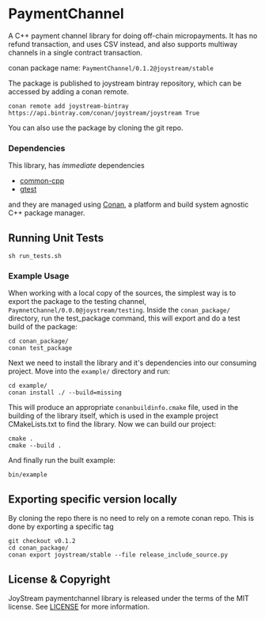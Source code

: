 
# PaymentChannel

A C++ payment channel library for doing off-chain micropayments. It has no refund transaction, and uses CSV instead, and also supports multiway channels in a single contract transaction.

conan package name: `PaymentChannel/0.1.2@joystream/stable`

The package is published to joystream bintray repository, which can be accessed by adding a conan remote.

`conan remote add joystream-bintray https://api.bintray.com/conan/joystream/joystream True`

You can also use the package by cloning the git repo.

### Dependencies

This library, has *immediate* dependencies

- [common-cpp](https://github.com/JoyStream/common-cpp)
- [gtest](https://github.com/google/googletest/)


and they are managed using [Conan](https://conan.io), a platform and build system agnostic C++ package manager.

## Running Unit Tests

```
sh run_tests.sh
```

### Example Usage

When working with a local copy of the sources, the simplest way is to export the package to the testing channel, `PaymnetChannel/0.0.0@joystream/testing`. Inside the `conan_package/` directory, run the test_package command, this will export and do a test build of the package:

```
cd conan_package/
conan test_package
```

Next we need to install the library and it's dependencies into our consuming project. Move into the `example/` directory and run:

```
cd example/
conan install ./ --build=missing
```

This will produce an appropriate `conanbuildinfo.cmake` file, used in the building of the library itself, which is used in the example
project CMakeLists.txt to find the library. Now we can build our project:

```
cmake .
cmake --build .
```

And finally run the built example:
```
bin/example
```

## Exporting specific version locally
By cloning the repo there is no need to rely on a remote conan repo. This is done by exporting a specific tag

```
git checkout v0.1.2
cd conan_package/
conan export joystream/stable --file release_include_source.py
```

## License & Copyright

JoyStream paymentchannel library is released under the terms of the MIT license.
See [LICENSE](LICENCE) for more information.

